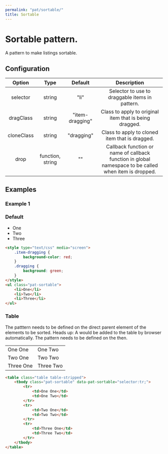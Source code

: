 ```yaml
---
permalink: "pat/sortable/"
title: Sortable
---
```


# Sortable pattern.

A pattern to make listings sortable.


## Configuration

|   Option   |       Type       |     Default     |                                              Description                                              |
| :--------: | :--------------: | :-------------: | :---------------------------------------------------------------------------------------------------: |
|  selector  |      string      |      "li"       |                            Selector to use to draggable items in pattern.                             |
| dragClass  |      string      | "item-dragging" |                        Class to apply to original item that is being dragged.                         |
| cloneClass |      string      |   "dragging"    |                            Class to apply to cloned item that is dragged.                             |
|    drop    | function, string |       ""        | Callback function or name of callback function in global namespace to be called when item is dropped. |

## Examples

### Example 1

### Default

<style type="text/css" media="screen">
  .item-dragging { background-color: red; }
  .dragging { background: green; }
</style>
<ul class="pat-sortable">
  <li>One</li>
  <li>Two</li>
  <li>Three</li>
</ul>

```html
<style type="text/css" media="screen">
    .item-dragging {
        background-color: red;
    }
    .dragging {
        background: green;
    }
</style>
<ul class="pat-sortable">
    <li>One</li>
    <li>Two</li>
    <li>Three</li>
</ul>
```

### Table

The patttern needs to be defined on the direct parent element of the elements to be sorted.
Heads up: A <tbody> would be added to the table by browser automatically.
The pattern needs to be defined on the <tbody> then.

<table class="table table-stripped">
  <tbody class="pat-sortable" data-pat-sortable="selector:tr;">
    <tr>
      <td>One One</td>
      <td>One Two</td>
    </tr>
    <tr>
      <td>Two One</td>
      <td>Two Two</td>
    </tr>
    <tr>
      <td>Three One</td>
      <td>Three Two</td>
    </tr>
  </tbody>
</table>

```html
<table class="table table-stripped">
    <tbody class="pat-sortable" data-pat-sortable="selector:tr;">
        <tr>
            <td>One One</td>
            <td>One Two</td>
        </tr>
        <tr>
            <td>Two One</td>
            <td>Two Two</td>
        </tr>
        <tr>
            <td>Three One</td>
            <td>Three Two</td>
        </tr>
    </tbody>
</table>
```

